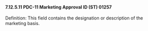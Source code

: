 #### 7.12.5.11 PDC-11 Marketing Approval ID (ST) 01257

Definition: This field contains the designation or description of the marketing basis.
